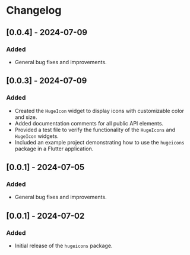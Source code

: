 # Changelog

## [0.0.4] - 2024-07-09
### Added
- General bug fixes and improvements.

## [0.0.3] - 2024-07-09
### Added
- Created the `HugeIcon` widget to display icons with customizable color and size.
- Added documentation comments for all public API elements.
- Provided a test file to verify the functionality of the `HugeIcons` and `HugeIcon` widgets.
- Included an example project demonstrating how to use the `hugeicons` package in a Flutter application.

## [0.0.1] - 2024-07-05
### Added
- General bug fixes and improvements.

## [0.0.1] - 2024-07-02
### Added
- Initial release of the `hugeicons` package.
